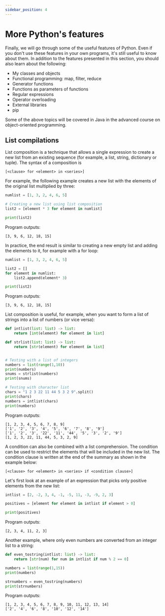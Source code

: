 ```yaml
---
sidebar_position: 4
---
```


# More Python's features

Finally, we will go through some of the useful features of Python. Even if you don't use these features in your own programs, it's still useful to know about them. In addition to the features presented in this section, you should also learn about the following:

- My classes and objects
- Functional programming: map, filter, reduce
- Generator functions
- Functions as parameters of functions
- Regular expressions
- Operator overloading
- External libraries
- pip

Some of the above topics will be covered in Java in the advanced course on object-oriented programming.

## List compilations

List composition is a technique that allows a single expression to create a new list from an existing sequence (for example, a list, string, dictionary or tuple). The syntax of a composition is

`[<clause> for <element> in <series>]`

For example, the following example creates a new list with the elements of the original list multiplied by three:

```python 
numlist = [1, 3, 2, 4, 6, 5]

# Creating a new list using list composition
list2 = [element * 3 for element in numlist]

print(list2)
 ```

Program outputs:
```
[3, 9, 6, 12, 18, 15]
 ```

In practice, the end result is similar to creating a new empty list and adding the elements to it, for example with a for loop:

```python 
numlist = [1, 3, 2, 4, 6, 5]

list2 = []
for element in numlist:
    list2.append(element* 3)

print(list2)
 ```

Program outputs:
``` 
[3, 9, 6, 12, 18, 15]
 ```

List composition is useful, for example, when you want to form a list of strings into a list of numbers (or vice versa):

```python 
def intlist(list: list) -> list:
    return [int(element) for element in list]

def strlist(list: list) -> list:
    return [str(element) for element in list]


# Testing with a list of integers
numbers = list(range(1,10))
print(numbers)
snums = strlist(numbers)
print(snums)

# Testing with character list
chars = "1 2 3 22 11 44 5 3 2 9".split()
print(chars)
numbers = intlist(chars)
print(numbers)
 ```

Program outputs:
```
[1, 2, 3, 4, 5, 6, 7, 8, 9]
['1', '2', '3', '4', '5', '6', '7', '8', '9']
['1', '2', '3', '22', '11', '44', '5', '3', '2', '9']
[1, 2, 3, 22, 11, 44, 5, 3, 2, 9]
 ```

A condition can also be combined with a list comprehension. The condition can be used to restrict the elements that will be included in the new list. The condition clause is written at the end of the summary as shown in the example below:

`[<clause> for <element> in <series> if <condition clause>]`

Let's first look at an example of an expression that picks only positive elements from the new list:

```python 
intlist = [2, -2, 3, 4, -1, -5, 11, -3, -9, 2, 3]

positives = [element for element in intlist if element > 0]

print(positives)
 ```

Program outputs:
```
[2, 3, 4, 11, 2, 3]
 ```

Another example, where only even numbers are converted from an integer list to a string:

```python 
def even_tostring(intlist: list) -> list:
    return [str(num) for num in intlist if num % 2 == 0]

numbers = list(range(1,15))
print(numbers)

strnumbers = even_tostring(numbers)
print(strnumbers)
 ```

Program outputs:
```
[1, 2, 3, 4, 5, 6, 7, 8, 9, 10, 11, 12, 13, 14]
['2', '4', '6', '8', '10', '12', '14']
 ```
